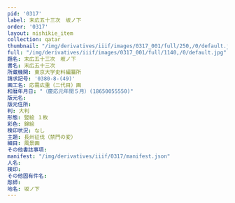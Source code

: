 ```yaml
---
pid: '0317'
label: 末広五十三次　坂ノ下
order: '0317'
layout: nishikie_item
collection: qatar
thumbnail: "/img/derivatives/iiif/images/0317_001/full/250,/0/default.jpg"
full: "/img/derivatives/iiif/images/0317_001/full/1140,/0/default.jpg"
題名: 末広五十三次　坂ノ下
書名: 末広五十三次
所蔵機関: 東京大学史料編纂所
請求記号: '0380-8-(49)'
画工名: 応需広重（二代目）画
和暦年月日: "（慶応元年閏５月）(18650055550)"
版元名: 
版元住所: 
判: 大判
形態: 竪絵 １枚
彩色: 錦絵
検印状況: なし
主題: 長州征伐（禁門の変）
細目: 風景画
その他書誌事項: 
manifest: "/img/derivatives/iiif/0317/manifest.json"
人名: 
検印: 
その他固有件名: 
彫師: 
地名: 坂ノ下
---
```

